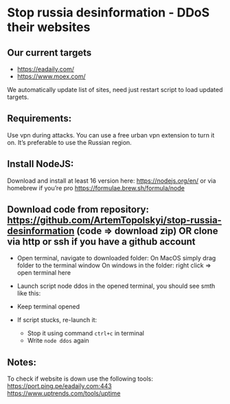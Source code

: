 # Stop russia desinformation - DDoS their websites

## Our current targets
  - https://eadaily.com/
  - https://www.moex.com/

We automatically update list of sites, need just restart script to load updated targets.

## Requirements:
Use vpn during attacks. You can use a free urban vpn extension to turn it on. It’s preferable to use the Russian region.

## Install NodeJS:
Download and install at least 16 version here: https://nodejs.org/en/ 
or via homebrew if you’re pro https://formulae.brew.sh/formula/node

## Download code from repository: https://github.com/ArtemTopolskyi/stop-russia-desinformation (code => download zip) OR clone via http or ssh if you have a github account 
- Open terminal, navigate to downloaded folder:
On MacOS simply drag folder to the terminal window
On windows in the folder: right click => open terminal here

- Launch script node ddos in the opened terminal, you should see smth like this:
- Keep terminal opened

- If script stucks, re-launch it:
  - Stop it using command `ctrl+c` in terminal
  - Write `node ddos` again

## Notes:
To check if website is down use the following tools:
https://port.ping.pe/eadaily.com:443
https://www.uptrends.com/tools/uptime 
